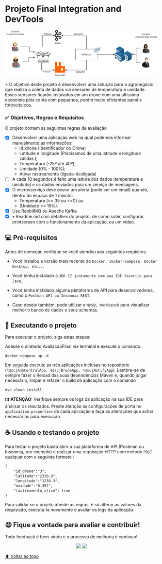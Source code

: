 # Projeto Final Integration and DevTools

<p align="center">
<img src="img\macro_trabalho_final.png" alt="Desenho macro de solução para o Trabalho">
</p>
> O objetivo deste projeto é desenvolver uma solução para o agronegócio que realiza a coleta de dados via sensores de temperatura e umidade. Esses sensores ficarão instalados em um drone com uma altíssima economia pois conta com pequenos, porém muito eficientes painéis fotovoltaicos.

### :white_check_mark: Objetivos, Regras e Requisitos

O projeto contem as seguintes regras de avaliação

- [x] Desenvolver uma aplicação web na qual podemos informar manualmente as informações:
  - id_drone (Identificador do Drone)
  - Latitude e longitude (Precisamos de uma latitude e longitude validas.);
  - Temperatura (-25º até 40º);
  - Umidade (0% - 100%);
  - Ativar rastreamento (ligada-desligada)
- [ ] A cada 10 segundos é feito uma leitura dos dados (temperatura e umidade) e os dados enviados para um serviço de mensagens.
- [x] O microsserviço deve enviar um alerta (pode ser um email) quando, dentro do espaço de 1 minuto:
  - Temperatura (>= 35 ou <=0) ou
  - (Umidade <= 15%).
- [x] Use RabbitMQ ou Apache Kafka
- [x] • Readme.md com detalhes do projeto, de como subir, configurar, printscreen com o funcionamento da aplicação, ou um vídeo.

## 💻 Pré-requisitos

Antes de começar, verifique se você atendeu aos seguintes requisitos:

- Você instalou a versão mais recente de `Docker, Docker-compose, Docker Desktop, etc...`

- Você tenha instalado a `JDK 17 juntamente com sua IDE favorita para Java`.

- Você tenha instalado alguma plataforma de API para desenvolvedores, como o `Postman API ou Insomnia REST`.

- Caso deseje também, pode utilizar o `MySQL Workbench` para visualizar melhor o banco de dados e seus schemas.

## 🚀 Executando o projeto

Para executar o projeto, siga estas etapas:

Acesse o diretorio AvaliacaoFInal via terminal e execute o comando:

```
docker-compose up -d
```

Em seguida execute as três aplicações inclusas no repositório (`43scjAdmCentralApp, 43scjDroneApp, 43scjNotifyApp`). Lembre-se de sempre fazer o Reload das suas dependências Maven e, quando julgar necessário, limpar e refazer o build da aplicação com o comando

```
mvn clean install
```

:heavy_exclamation_mark::heavy_exclamation_mark::heavy_exclamation_mark: <b>ATENÇÃO:</b> Verifique sempre os logs da aplicação na sua IDE para análisar os resultados. Preste atenção as configurações de porta no `application.properties` de cada aplicação e faça as alterações que achar necessárias para execução.

## ☕ Usando e testando o projeto

Para testar o projeto basta abrir a sua plataforma de API (Postman ou Insomnia, por exemplo) e realizar uma requisição HTTP com metodo `POST` qualquer com o seguinte formato :

```
{
	"id_drone":"3",
	"latitude":"2330.0",
	"longitude":"1230.3",
	"umidade":"0.352",
	"rastreamento_ativo": true
}
```

Para validar se o projeto atende as regras, é só alterar os valores da requisição, executa-la novamente e avaliar os logs da aplicação.

## 😄 Fique a vontade para avaliar e contribuir!<br>

Todo feedback é bem-vindo e o processo de melhoria é continuo!

<p align="center"><a href="https://www.linkedin.com/in/caramujox/" alt="Linkedin">
<img src="https://img.shields.io/badge/-Linkedin-0e76a8?style=flat-square&logo=Linkedin&logoColor=white" /></a>
<a href="#" alt="Twitter">
<img src="https://img.shields.io/twitter/follow/camirujo?style=social" /></a>
</p>

[⬆ Voltar ao topo](#projeto-final-integration-and-devtools)<br>
